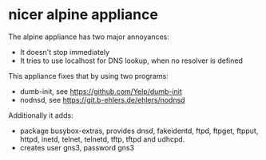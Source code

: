 # nicer alpine appliance

The alpine appliance has two major annoyances:
- It doesn't stop immediately
- It tries to use localhost for DNS lookup, when no resolver is defined

This appliance fixes that by using two programs:
- dumb-init, see https://github.com/Yelp/dumb-init
- nodnsd, see https://git.b-ehlers.de/ehlers/nodnsd

Additionally it adds:
- package busybox-extras, provides dnsd, fakeidentd, ftpd, ftpget, ftpput,
  httpd, inetd, telnet, telnetd, tftp, tftpd and udhcpd.
- creates user gns3, password gns3
